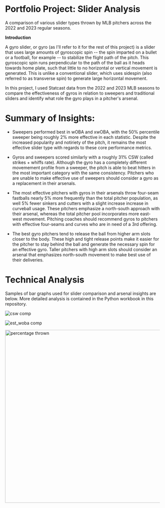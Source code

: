 # Portfolio Project: Slider Analysis
A comparison of various slider types thrown by MLB pitchers across the 2022 and 2023 regular seasons.

**Introduction**

A gyro slider, or gyro (as I'll refer to it for the rest of this project) is a slider that uses large amounts of gyroscopic spin -- the spin imparted on a bullet or a football, for example -- to stabilize the flight path of the pitch. This gyroscopic spin runs perpendicular to the path of the ball as it heads towards home plate, such that little to no horizontal or vertical movement is generated. This is unlike a conventional slider, which uses sidespin (also referred to as transverse spin) to generate large horizontal movement.

In this project, I used Statcast data from the 2022 and 2023 MLB seasons to compare the effectiveness of gyros in relation to sweepers and traditional sliders and identify what role the gyro plays in a pitcher's arsenal.

# Summary of Insights:
  - Sweepers performed best in wOBA and xwOBA, with the 50% percentile sweeper being roughly 2% more effective in each statistic. Despite the increased popularity and notiriety of the pitch, it remains the most effective slider type with regards to these core performance metrics.
    
  - Gyros and sweepers scored similarly with a roughly 31% CSW (called strikes + whiffs rate). Although the gyro has a completely different movemement profile from a sweeper, the pitch is able to beat hitters in the most important category with the same consistency. Pitchers who are unable to make effective use of sweepers should consider a gyro as a replacement in their arsenals.
    
  - The most effective pitchers with gyros in their arsenals throw four-seam fastballs nearly 5% more frequently than the total pitcher population, as well 5% fewer sinkers and cutters with a slight increase increase in curveball usage. These pitchers emphasize a north-south approach with their arsenal, whereas the total pitcher pool incorporates more east-west movement. Pitching coaches should recommend gyros to pitchers with effective four-seams and curves who are in need of a 3rd offering.
    
  - The best gyro pitchers tend to release the ball from higher arm slots closer to the body. These high and tight release points make it easier for the pitcher to stay behind the ball and generate the necessary spin for an effective gyro. Taller pitchers with high arm slots should consider an arsenal that emphasizes north-south movement to make best use of their deliveries.

# Technical Analysis
Samples of bar graphs used for slider comparison and arsenal insights are below. More detailed analysis is contained in the Python workbook in this repository.

![csw comp](https://github.com/gerson-a/gyro_slider_analysis/assets/142946842/540dc240-5fc4-44fa-bae2-0a1d95da6d80)

![est_woba comp](https://github.com/gerson-a/gyro_slider_analysis/assets/142946842/4cd40d77-34de-4e06-a667-7c859a34d9c7)

<img width="562" alt="percentage thrown" src="https://github.com/gerson-a/gyro_slider_analysis/assets/142946842/37a976cb-06b9-4b30-9cce-421dec0683d9">

